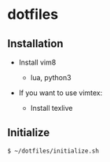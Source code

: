 # dotfiles

## Installation

* Install vim8
    * lua, python3

* If you want to use vimtex:
    * Install texlive

## Initialize

`$ ~/dotfiles/initialize.sh`

